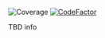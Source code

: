 ![Coverage](https://img.shields.io/badge/Coverage-83.8%25-brightgreen) [![CodeFactor](https://www.codefactor.io/repository/github/pictowolf/excel-mapper/badge)](https://www.codefactor.io/repository/github/pictowolf/excel-mapper)

TBD info
